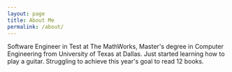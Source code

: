 ```yaml
---
layout: page
title: About Me
permalink: /about/
---
```


Software Engineer in Test at The MathWorks, Master's degree in Computer Engineering from University of Texas at Dallas. Just started learning how to play a guitar. Struggling to achieve this year's goal to read 12 books.


